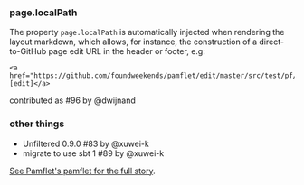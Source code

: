 ### page.localPath

The property `page.localPath` is automatically injected when rendering the layout markdown, which allows, for instance, the construction of a direct-to-GitHub page edit URL in the header or footer, e.g:

    <a href="https://github.com/foundweekends/pamflet/edit/master/src/test/pf/$page.localPath$">[edit]</a>

contributed as #96 by @dwijnand

### other things

* Unfiltered 0.9.0 #83 by @xuwei-k
* migrate to use sbt 1 #89 by @xuwei-k

[See Pamflet's pamflet for the full story][pf].

[pf]: http://www.foundweekends.org/pamflet/
